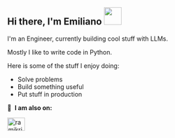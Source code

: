 <h2 dir="auto"> Hi there, I'm Emiliano 
          <img src="https://camo.githubusercontent.com/e8e7b06ecf583bc040eb60e44eb5b8e0ecc5421320a92929ce21522dbc34c891/68747470733a2f2f6d656469612e67697068792e636f6d2f6d656469612f6876524a434c467a6361737252346961377a2f67697068792e676966" style="width:40px;height:40px; display: inline-block;">
</h2>

I'm an Engineer, currently building cool stuff with LLMs. 

Mostly I like to write code in Python.

Here is some of the stuff I enjoy doing:

- Solve problems
- Build something useful
- Put stuff in production
  
<p dir="auto"><g-emoji class="g-emoji" alias="link" fallback-src="https://github.githubassets.com/images/icons/emoji/unicode/1f517.png">🔗</g-emoji> &nbsp;<strong>I am also on:</strong></p>

<p align="left" dir="auto">
<a href="https://www.linkedin.com/in/efaraneda/" rel="nofollow"><img align="center" src="https://raw.githubusercontent.com/rahuldkjain/github-profile-readme-generator/master/src/images/icons/Social/linked-in-alt.svg" alt="ramikrispin" height="30" width="40" style="max-width: 100%;"></a>
</p>

<!---
efaraneda/efaraneda is a ✨ special ✨ repository because its `README.md` (this file) appears on your GitHub profile.
You can click the Preview link to take a look at your changes.
--->
